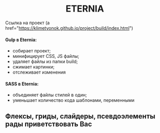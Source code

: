 <h1 align="center">
  ETERNIA
</h1>

Ссылка на проект (a href="https://klimetyonok.github.io/project/build/index.html")

<p align="center">
<h4> Gulp в Eternia: </h4>

+ собирает проект;
+ минифицирует CSS, JS файлы;
+ удаляет файлы из папки build;
+ сжимает картинки;
+ отслеживает изменения
</p>

<p align="center">
<h4> SASS в Eternia: </h4>

+ объединяет файлы стилей в один;
+ уменьшает количество кода шаблонами, переменными
</p>
  
## Флексы, гриды, слайдеры, псевдоэлементы рады приветствовать Вас ##
